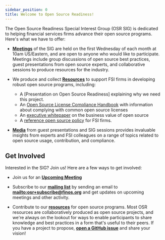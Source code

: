 ```yaml
---
sidebar_position: 0
title: Welcome to Open Source Readiness!
---
```


The Open Source Readiness Special Interest Group (OSR SIG) is dedicated to helping financial services firms advance their open source programs. Here's what we have to offer:

- **[Meetings](Meetings)** of the SIG are held on the first Wednesday of each month at 10am US/Eastern, and are open to anyone who would like to participate. Meetings include group discussions of open source best practices, guest presentations from open source experts, and collaborative sessions to produce resources for the industry.

- We produce and collect **[Resources](osr-resources)** to support FSI firms in developing robust open source programs, including:
   - A [Presentation on Open Source Readiness] explaining why we need this project.
   - An [Open Source License Compliance Handbook](https://github.com/finos/OSLC-handbook) with information about complying with common open source licenses
   - An [executive whitepaper](https://www.finos.org/business-value-of-open-source-for-financial-services-firms-download-page?hsLang=en-us) on the business value of open source
   - A [reference open source policy](https://github.com/finos/reference-foss-policy) for FSI firms. 
 
- **[Media](https://www.youtube.com/playlist?list=PLmPXh6nBuhJu2t82wVBNY0ld-RbIAdaPL)** from guest presentations and SIG sessions provides invaluable insights from experts and FSI colleagues on a range of topics related to open source usage, contribution, and compliance.

## Get Involved

Interested in the SIG? Join us! Here are a few ways to get involved:

- Join us for an **[Upcoming Meeting](https://github.com/finos/open-source-readiness/issues?q=is%3Aopen+is%3Aissue+label%3Ameeting)**

- Subscribe to our **[mailing list](https://groups.google.com/a/finos.org/forum/#!forum/osr)** by sending an email to **[mailto:osr+subscribe@finos.org](mailto:osr+subscribe@finos.org)** and get updates on upcoming meetings and other activity.

- Contribute to our **[resources](osr-resources)** for open source programs. Most OSR resources are collaboratively produced as open source projects, and we're always on the lookout for ways to enable participants to share knowledge and best practices in a form that's useful to their peers. If you have a project to propose, **[open a GitHub issue](https://github.com/finos/open-source-readiness/issues)** and share your vision!
    
